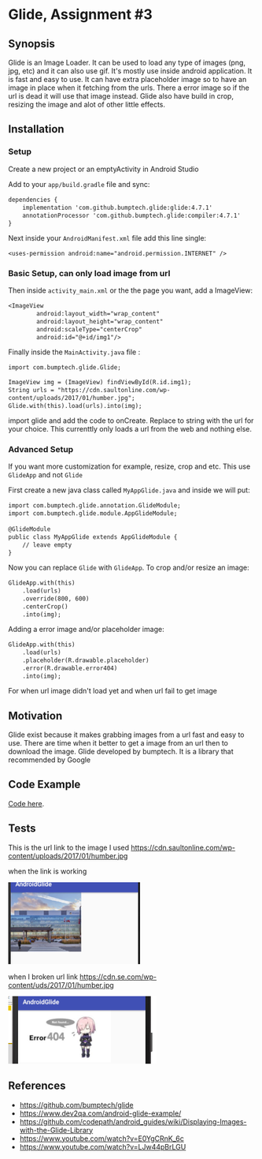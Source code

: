 # Glide, Assignment #3

## Synopsis

Glide is an Image Loader. It can be used to load any type of images (png, jpg, etc) and it can also use gif. It's mostly use inside android application. It is fast and easy to use. It can have extra placeholder image so to have an image in place when it fetching from the urls. There a error image so if the url is dead it will use that image instead. Glide also have build in crop, resizing the image and alot of other little effects.

## Installation

### Setup

Create a new project or an emptyActivity in Android Studio

Add to your `app/build.gradle` file and sync:
```
dependencies {
    implementation 'com.github.bumptech.glide:glide:4.7.1'
    annotationProcessor 'com.github.bumptech.glide:compiler:4.7.1'
}
```

Next inside your `AndroidManifest.xml` file add this line single:
```
<uses-permission android:name="android.permission.INTERNET" />
```

### Basic Setup, can only load image from url
Then inside `activity_main.xml` or the the page you want, add a ImageView:
```
<ImageView
        android:layout_width="wrap_content"
        android:layout_height="wrap_content"
        android:scaleType="centerCrop"
        android:id="@+id/img1"/>
```

Finally inside the `MainActivity.java` file :
```
import com.bumptech.glide.Glide;
```
```
ImageView img = (ImageView) findViewById(R.id.img1);
String urls = "https://cdn.saultonline.com/wp-content/uploads/2017/01/humber.jpg";
Glide.with(this).load(urls).into(img);
```
import glide and add the code to onCreate. Replace to string with the url for your choice. This currenttly only loads a url from the web and nothing else.

### Advanced Setup
If you want more customization for example, resize, crop and etc. This use `GlideApp` and not `Glide`

First create a new java class called `MyAppGlide.java` and inside we will put:
```
import com.bumptech.glide.annotation.GlideModule;
import com.bumptech.glide.module.AppGlideModule;

@GlideModule
public class MyAppGlide extends AppGlideModule {
    // leave empty
}
```

Now you can replace `Glide` with `GlideApp`.
To crop and/or resize an image:
```
GlideApp.with(this)
    .load(urls)
    .override(800, 600)
    .centerCrop()
    .into(img);
```
Adding a error image and/or placeholder image:
```
GlideApp.with(this)
    .load(urls)
    .placeholder(R.drawable.placeholder)
    .error(R.drawable.error404)
    .into(img);
```
For when url image didn't load yet and when url fail to get image


## Motivation

Glide exist because it makes grabbing images from a url fast and easy to use. There are time when it better to get a image from an url then to download the image.
Glide developed by bumptech.
It is a library that recommended by Google

## Code Example

[Code here](https://github.com/chenken12/Glide/tree/master/AndroidGlide).


## Tests

This is the url link to the image I used
https://cdn.saultonline.com/wp-content/uploads/2017/01/humber.jpg

when the link is working

<img src="https://raw.githubusercontent.com/chenken12/Glide/master/Images/working_link.PNG">

when I broken url link https://cdn.se.com/wp-content/uds/2017/01/humber.jpg

<img src="https://raw.githubusercontent.com/chenken12/Glide/master/Images/broken_link.PNG">

## References
* https://github.com/bumptech/glide
* https://www.dev2qa.com/android-glide-example/
* https://github.com/codepath/android_guides/wiki/Displaying-Images-with-the-Glide-Library
* https://www.youtube.com/watch?v=E0YgCRnK_6c
* https://www.youtube.com/watch?v=LJw44pBrLGU


